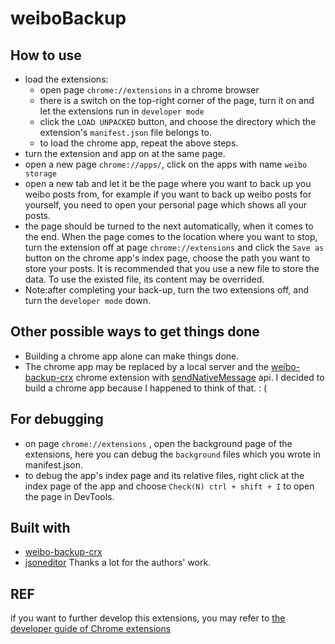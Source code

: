 # weiboBackup

## How to use
- load the extensions:
  - open page ```chrome://extensions``` in a chrome browser
  - there is a switch on the top-right corner of the page, turn it on and let the extensions run in ```developer mode```
  - click the ```LOAD UNPACKED``` button, and choose the directory which the extension's ```manifest.json``` file belongs to.
  - to load the chrome app, repeat the above steps.
- turn the extension and app on at the same page.
- open a new page ```chrome://apps/```, click on the apps with name ```weibo storage```
- open a new tab and let it be the page where you want to back up you weibo posts from, for example if you want to back up weibo posts for yourself, you need to open your personal page which shows all your posts. 
- the page should be turned to the next automatically, when it comes to the end. When the page comes to the location where you want to stop, turn the extension off at page ```chrome://extensions``` and click the ```Save as``` button on the chrome app's index page, choose the path you want to store your posts. It is recommended that you use a new file to store the data. To use the existed file, its content may be overrided.
- Note:after completing your back-up, turn the two extensions off, and turn the ```developer mode``` down.

## Other possible ways to get things done
- Building a chrome app alone can make things done.
- The chrome app may be replaced by a local server and the [weibo-backup-crx](https://github.com/tiye/weibo-backup-crx) chrome extension with [sendNativeMessage](https://developer.chrome.com/extensions/runtime#method-sendNativeMessage) api.
I decided to build a chrome app because I happened to think of that. : (

## For debugging
- on page ```chrome://extensions``` , open the background page of the extensions, here you can debug the ```background``` files which you wrote in manifest.json.
- to debug the app's index page and its relative files, right click at the index page of the app and choose ```Check(N) ctrl + shift + I``` to open the page in DevTools.


## Built with
- [weibo-backup-crx](https://github.com/tiye/weibo-backup-crx)
- [jsoneditor](https://github.com/josdejong/jsoneditor)
Thanks a lot for the authors' work. 

## REF
if you want to further develop this extensions, you may refer to [the developer guide of Chrome extensions](https://developer.chrome.com/extensions)

  